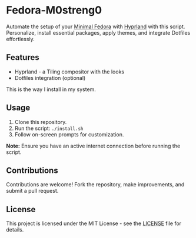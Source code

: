 # Fedora-M0streng0

Automate the setup of your [Minimal Fedora](https://fedoraproject.org/) with [Hyprland](https://hyprland.org/) with this script. Personalize, install essential packages, apply themes, and integrate Dotfiles effortlessly.

## Features

- Hyprland - a Tiling compositor with the looks
- Dotfiles integration (optional)

This is the way I install in my system.

## Usage

1. Clone this repository.
2. Run the script: `./install.sh`
3. Follow on-screen prompts for customization.

**Note:** Ensure you have an active internet connection before running the script.

## Contributions

Contributions are welcome! Fork the repository, make improvements, and submit a pull request.

## License

This project is licensed under the MIT License - see the [LICENSE](LICENSE) file for details.